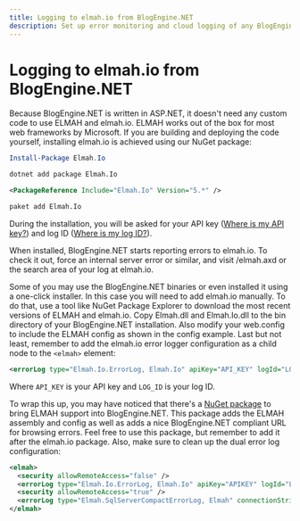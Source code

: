 ```yaml
---
title: Logging to elmah.io from BlogEngine.NET
description: Set up error monitoring and cloud logging of any BlogEngine.NET blog. Instant notifications when your blog is down os starts failing.
---
```


# Logging to elmah.io from BlogEngine.NET

Because BlogEngine.NET is written in ASP.NET, it doesn't need any custom code to use ELMAH and elmah.io. ELMAH works out of the box for most web frameworks by Microsoft. If you are building and deploying the code yourself, installing elmah.io is achieved using our NuGet package:

```powershell fct_label="Package Manager"
Install-Package Elmah.Io
```
```cmd fct_label=".NET CLI"
dotnet add package Elmah.Io
```
```xml fct_label="PackageReference"
<PackageReference Include="Elmah.Io" Version="5.*" />
```
```xml fct_label="Paket CLI"
paket add Elmah.Io
```

During the installation, you will be asked for your API key ([Where is my API key?](https://docs.elmah.io/where-is-my-api-key/)) and log ID ([Where is my log ID?](https://docs.elmah.io/where-is-my-log-id/)).

When installed, BlogEngine.NET starts reporting errors to elmah.io. To check it out, force an internal server error or similar, and visit /elmah.axd or the search area of your log at elmah.io.

Some of you may use the BlogEngine.NET binaries or even installed it using a one-click installer. In this case you will need to add elmah.io manually. To do that, use a tool like NuGet Package Explorer to download the most recent versions of ELMAH and elmah.io. Copy Elmah.dll and Elmah.Io.dll to the bin directory of your BlogEngine.NET installation. Also modify your web.config to include the ELMAH config as shown in the config example. Last but not least, remember to add the elmah.io error logger configuration as a child node to the ```<elmah>``` element:

```xml
<errorLog type="Elmah.Io.ErrorLog, Elmah.Io" apiKey="API_KEY" logId="LOG_ID" />
```

Where `API_KEY` is your API key and `LOG_ID` is your log ID.

To wrap this up, you may have noticed that there's a [NuGet package](https://www.nuget.org/packages/Elmah.BlogEngine.Net/) to bring ELMAH support into BlogEngine.NET. This package adds the ELMAH assembly and config as well as adds a nice BlogEngine.NET compliant URL for browsing errors. Feel free to use this package, but remember to add it after the elmah.io package. Also, make sure to clean up the dual error log configuration:

```xml
<elmah>
  <security allowRemoteAccess="false" />
  <errorLog type="Elmah.Io.ErrorLog, Elmah.Io" apiKey="APIKEY" logId="LOGID" />
  <security allowRemoteAccess="true" />
  <errorLog type="Elmah.SqlServerCompactErrorLog, Elmah" connectionStringName="elmah-sqlservercompact" />
</elmah>
```
